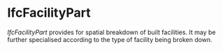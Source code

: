 IfcFacilityPart
===============

_IfcFacilityPart_ provides for spatial breakdown of built facilities. It may be further specialised according to the type of facility being broken down.
